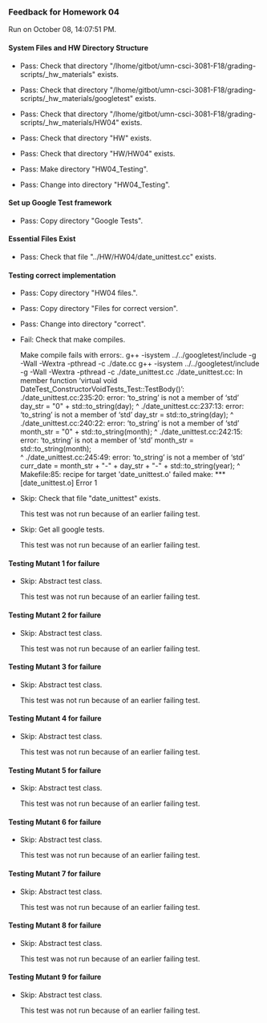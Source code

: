 ### Feedback for Homework 04

Run on October 08, 14:07:51 PM.


#### System Files and HW Directory Structure

+ Pass: Check that directory "/lhome/gitbot/umn-csci-3081-F18/grading-scripts/_hw_materials" exists.

+ Pass: Check that directory "/lhome/gitbot/umn-csci-3081-F18/grading-scripts/_hw_materials/googletest" exists.

+ Pass: Check that directory "/lhome/gitbot/umn-csci-3081-F18/grading-scripts/_hw_materials/HW04" exists.

+ Pass: Check that directory "HW" exists.

+ Pass: Check that directory "HW/HW04" exists.

+ Pass: Make directory "HW04_Testing".

+ Pass: Change into directory "HW04_Testing".


#### Set up Google Test framework

+ Pass: Copy directory "Google Tests".




#### Essential Files Exist

+ Pass: Check that file "../HW/HW04/date_unittest.cc" exists.


#### Testing correct implementation

+ Pass: Copy directory "HW04 files.".



+ Pass: Copy directory "Files for correct version".



+ Pass: Change into directory "correct".

+ Fail: Check that make compiles.

    Make compile fails with errors:.
g++ -isystem ../../googletest/include -g -Wall -Wextra -pthread -c ./date.cc
g++ -isystem ../../googletest/include -g -Wall -Wextra -pthread -c ./date_unittest.cc
./date_unittest.cc: In member function ‘virtual void DateTest_ConstructorVoidTests_Test::TestBody()’:
./date_unittest.cc:235:20: error: ‘to_string’ is not a member of ‘std’
    day_str = "0" + std::to_string(day);
                    ^
./date_unittest.cc:237:13: error: ‘to_string’ is not a member of ‘std’
   day_str = std::to_string(day);
             ^
./date_unittest.cc:240:22: error: ‘to_string’ is not a member of ‘std’
    month_str = "0" + std::to_string(month);
                      ^
./date_unittest.cc:242:15: error: ‘to_string’ is not a member of ‘std’
   month_str = std::to_string(month);  
               ^
./date_unittest.cc:245:49: error: ‘to_string’ is not a member of ‘std’
   curr_date = month_str + "-" + day_str + "-" + std::to_string(year);
                                                 ^
Makefile:85: recipe for target 'date_unittest.o' failed
make: *** [date_unittest.o] Error 1




+ Skip: Check that file "date_unittest" exists.

  This test was not run because of an earlier failing test.

+ Skip: Get all google tests.

  This test was not run because of an earlier failing test.


#### Testing Mutant 1 for failure

+ Skip: Abstract test class.

  This test was not run because of an earlier failing test.


#### Testing Mutant 2 for failure

+ Skip: Abstract test class.

  This test was not run because of an earlier failing test.


#### Testing Mutant 3 for failure

+ Skip: Abstract test class.

  This test was not run because of an earlier failing test.


#### Testing Mutant 4 for failure

+ Skip: Abstract test class.

  This test was not run because of an earlier failing test.


#### Testing Mutant 5 for failure

+ Skip: Abstract test class.

  This test was not run because of an earlier failing test.


#### Testing Mutant 6 for failure

+ Skip: Abstract test class.

  This test was not run because of an earlier failing test.


#### Testing Mutant 7 for failure

+ Skip: Abstract test class.

  This test was not run because of an earlier failing test.


#### Testing Mutant 8 for failure

+ Skip: Abstract test class.

  This test was not run because of an earlier failing test.


#### Testing Mutant 9 for failure

+ Skip: Abstract test class.

  This test was not run because of an earlier failing test.

